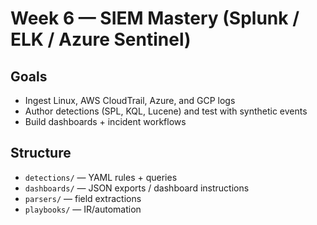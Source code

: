 # Week 6 — SIEM Mastery (Splunk / ELK / Azure Sentinel)

## Goals
- Ingest Linux, AWS CloudTrail, Azure, and GCP logs
- Author detections (SPL, KQL, Lucene) and test with synthetic events
- Build dashboards + incident workflows

## Structure
- `detections/` — YAML rules + queries
- `dashboards/` — JSON exports / dashboard instructions
- `parsers/` — field extractions
- `playbooks/` — IR/automation
